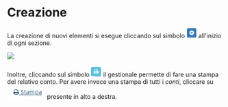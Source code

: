 # Creazione

La creazione di nuovi elementi si esegue cliccando sul simbolo ![](<../../../.gitbook/assets/aggiungere (1) (2) (1) (1) (1).PNG>) all'inizio di ogni sezione.

![](https://firebasestorage.googleapis.com/v0/b/gitbook-x-prod.appspot.com/o/spaces%2F-LZJeLg23eVDvrCv74U7-887967055%2Fuploads%2FwmmEkuDiEMSRonwZJXKH%2Ffile.png?alt=media)

Inoltre, cliccando sul simbolo ![](../../../.gitbook/assets/StampaPianoDeiConti.PNG) il gestionale permette di fare una stampa del relativo conto. Per avere invece una stampa di tutti i _conti_, cliccare su ![](../../../.gitbook/assets/Stampa.PNG) presente in alto a destra.
